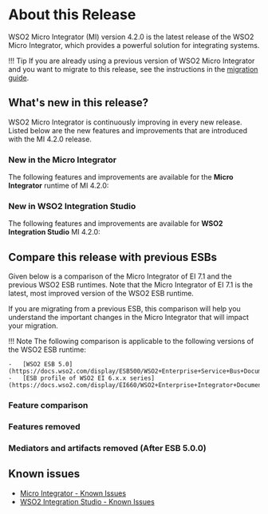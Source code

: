 # About this Release

WSO2 Micro Integrator (MI) version 4.2.0 is the latest release of the WSO2 Micro Integrator, which provides a powerful solution for integrating systems.

!!! Tip
    If you are already using a previous version of WSO2 Micro Integrator and you want to migrate to this release, see the instructions in the [migration guide](../../install-and-setup/upgrading-wso2-mi).

## What's new in this release?

WSO2 Micro Integrator is continuously improving in every new release. Listed below are the new features and improvements that are introduced with the MI 4.2.0 release.

### New in the Micro Integrator

The following features and improvements are available for the <b>Micro Integrator</b> runtime of MI 4.2.0:



### New in WSO2 Integration Studio

The following features and improvements are available for <b>WSO2 Integration Studio</b> MI 4.2.0:


## Compare this release with previous ESBs

Given below is a comparison of the Micro Integrator of EI 7.1 and the previous WSO2 ESB runtimes. Note that the Micro Integrator of EI 7.1 is the latest, most improved version of the WSO2 ESB runtime.

If you are migrating from a previous ESB, this comparison will help you understand the important changes in the Micro Integrator that will impact your migration.

!!! Note
The following comparison is applicable to the following versions of the WSO2 ESB runtime:

	-	[WSO2 ESB 5.0](https://docs.wso2.com/display/ESB500/WSO2+Enterprise+Service+Bus+Documentation)
	-	[ESB profile of WSO2 EI 6.x.x series](https://docs.wso2.com/display/EI660/WSO2+Enterprise+Integrator+Documentation)

### Feature comparison

###	Features removed

### Mediators and artifacts removed (After ESB 5.0.0)


## Known issues

-   [Micro Integrator - Known Issues](https://github.com/wso2/micro-integrator/issues)
-   [WSO2 Integration Studio - Known Issues](https://github.com/wso2/devstudio-tooling-ei/issues)
